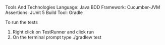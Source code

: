 Tools And Technologies
Language: Java
BDD Framework: Cucumber-JVM
Assertions: JUnit 5
Build Tool: Gradle

To run the tests
1) Right click on TestRunner and click run
2) On the terminal prompt type ./gradlew test

